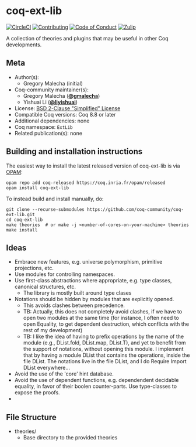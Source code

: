 <!---
This file was generated from `meta.yml`, please do not edit manually.
Follow the instructions on https://github.com/coq-community/templates to regenerate.
--->
# coq-ext-lib

[![CircleCI][circleci-shield]][circleci-link]
[![Contributing][contributing-shield]][contributing-link]
[![Code of Conduct][conduct-shield]][conduct-link]
[![Zulip][zulip-shield]][zulip-link]

[circleci-shield]: https://circleci.com/gh/coq-community/coq-ext-lib.svg?style=svg
[circleci-link]:   https://circleci.com/gh/coq-community/coq-ext-lib

[contributing-shield]: https://img.shields.io/badge/contributions-welcome-%23f7931e.svg
[contributing-link]: https://github.com/coq-community/manifesto/blob/master/CONTRIBUTING.md

[conduct-shield]: https://img.shields.io/badge/%E2%9D%A4-code%20of%20conduct-%23f15a24.svg
[conduct-link]: https://github.com/coq-community/manifesto/blob/master/CODE_OF_CONDUCT.md

[zulip-shield]: https://img.shields.io/badge/chat-on%20zulip-%23c1272d.svg
[zulip-link]: https://coq.zulipchat.com/#narrow/stream/237663-coq-community-devs.20.26.20users



A collection of theories and plugins that may be useful in other Coq developments.

## Meta

- Author(s):
  - Gregory Malecha (initial)
- Coq-community maintainer(s):
  - Gregory Malecha ([**@gmalecha**](https://github.com/gmalecha))
  - Yishuai Li ([**@liyishuai**](https://github.com/liyishuai))
- License: [BSD 2-Clause "Simplified" License](LICENSE)
- Compatible Coq versions: Coq 8.8 or later
- Additional dependencies: none
- Coq namespace: `ExtLib`
- Related publication(s): none

## Building and installation instructions

The easiest way to install the latest released version of coq-ext-lib
is via [OPAM](https://opam.ocaml.org/doc/Install.html):

```shell
opam repo add coq-released https://coq.inria.fr/opam/released
opam install coq-ext-lib
```

To instead build and install manually, do:

``` shell
git clone --recurse-submodules https://github.com/coq-community/coq-ext-lib.git
cd coq-ext-lib
make theories  # or make -j <number-of-cores-on-your-machine> theories
make install
```


Ideas
-----
- Embrace new features, e.g. universe polymorphism, primitive projections, etc.
- Use modules for controlling namespaces.
- Use first-class abstractions where appropriate, e.g. type classes, canonical structures, etc.
  - The library is mostly built around type clases
- Notations should be hidden by modules that are explicitly opened.
  - This avoids clashes between precedence.
  - TB: Actually, this does not completely avoid clashes, if we have to open two modules at the same time (for instance, I often need to open Equality, to get dependent destruction, which conflicts with the rest of my development)
  - TB: I like the idea of having to prefix operations by the name of the module (e.g., DList.fold, DList.map, DList.T), and yet to benefit from the support of notations, without opening this module. I implement that by having a module DList that contains the operations, inside the file DList. The notations live in the file DList, and I do Require Import DList everywhere...
- Avoid the use of the 'core' hint database.
- Avoid the use of dependent functions, e.g. dependendent decidable equality,
  in favor of their boolen counter-parts. Use type-classes to expose the proofs.
-

File Structure
--------------
* theories/
  - Base directory to the provided theories

